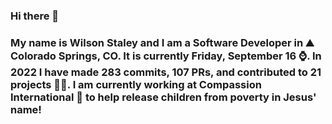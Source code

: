 ### Hi there 👋

### My name is Wilson Staley and I am a Software Developer in ⛰ Colorado Springs, CO.  It is currently Friday, September 16 ⌚. In 2022 I have made 283 commits, 107 PRs, and contributed to 21 projects 👨‍💻. I am currently working at Compassion International 🏢 to help release children from poverty in Jesus' name!